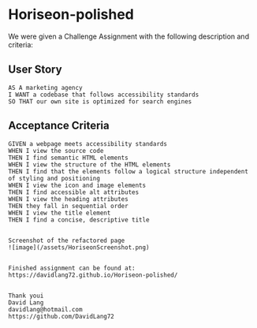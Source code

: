 # Horiseon-polished
We were given a Challenge Assignment with the following description and criteria:

## User Story

```
AS A marketing agency
I WANT a codebase that follows accessibility standards
SO THAT our own site is optimized for search engines
```

## Acceptance Criteria

```
GIVEN a webpage meets accessibility standards
WHEN I view the source code
THEN I find semantic HTML elements
WHEN I view the structure of the HTML elements
THEN I find that the elements follow a logical structure independent of styling and positioning
WHEN I view the icon and image elements
THEN I find accessible alt attributes
WHEN I view the heading attributes
THEN they fall in sequential order
WHEN I view the title element
THEN I find a concise, descriptive title


Screenshot of the refactored page
![image](/assets/HoriseonScreenshot.png)


Finished assignment can be found at:
https://davidlang72.github.io/Horiseon-polished/


Thank youi
David Lang
davidlang@hotmail.com
https://github.com/DavidLang72

